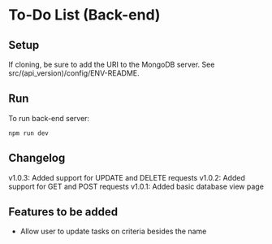 # To-Do List (Back-end)

## Setup
If cloning, be sure to add the URI to the MongoDB server. 
See src/(api_version)/config/ENV-README.

## Run
To run back-end server:
```
npm run dev
```

## Changelog
v1.0.3: Added support for UPDATE and DELETE requests
v1.0.2: Added support for GET and POST requests
v1.0.1: Added basic database view page

## Features to be added
- Allow user to update tasks on criteria besides the name